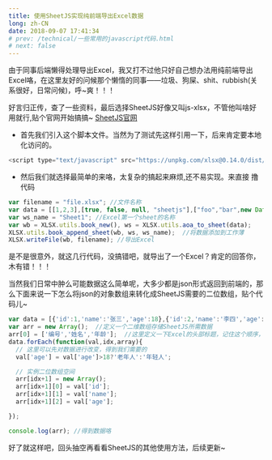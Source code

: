 ```yaml
---
title: 使用SheetJS实现纯前端导出Excel数据
long: zh-CN
date: 2018-09-07 17:41:34
# prev: /technical/一些常用的javascript代码.html
# next: false
---
```

由于同事后端懒得处理导出Excel，我又打不过他只好自己想办法用纯前端导出Excel咯，在这里友好的问候那个懒惰的同事——垃圾、狗屎、shit、rubbish(关系很好，日常问候)，呼~爽！！！

好言归正传，查了一些资料，最后选择SheetJS好像又叫js-xlsx，不管他叫啥好用就行,贴个官网开始搞搞~ [SheetJS官网](https://sheetjs.com)

+ 首先我们引入这个脚本文件。当然为了测试先这样引用一下，后来肯定要本地化访问的。
```javascript
<script type="text/javascript" src="https://unpkg.com/xlsx@0.14.0/dist/xlsx.full.min.js"></script>
```
+ 然后我们就选择最简单的来咯，太复杂的搞起来麻烦,还不易实现。来直接 撸代码
```javascript
var filename = "file.xlsx"; //文件名称
var data = [[1,2,3],[true, false, null, "sheetjs"],["foo","bar",new Date("2014-02-19T14:30Z"), "0.3"], ["baz", null, "qux"]];  //数据，一定注意需要时二维数组
var ws_name = "Sheet1"; //Excel第一个sheet的名称
var wb = XLSX.utils.book_new(), ws = XLSX.utils.aoa_to_sheet(data);
XLSX.utils.book_append_sheet(wb, ws, ws_name);  //将数据添加到工作薄
XLSX.writeFile(wb, filename); //导出Excel
```
是不是很意外，就这几行代码，没搞错吧，就导出了一个Excel？肯定的回答你，木有错！！！

当然我们日常中肿么可能数据这么简单呢，大多少都是json形式返回到前端的，那么下面来说一下怎么将json的对象数组来转化成SheetJS需要的二位数组，贴个代码儿~
```javascript
var data = [{'id':1,'name':'张三','age':18},{'id':2,'name':'李四','age':16},{'id':'3','name':'王天霸','age':20}]; //原始数据
var arr = new Array();  //定义一个二维数组存储SheetJS所需数据
arr[0] = ['编号','姓名','年龄'];  //这里定义一下Excel的头部标题，记住这个顺序，因为后面需要按照这个顺序填充json里的数据
data.forEach(function(val,idx,array){
  // 这里可以先对数据进行改变，得到我们需要的
  val['age'] = val['age']>18?'老年人':'年轻人';

  // 实例二位数组空间
  arr[idx+1] = new Array();
  arr[idx+1][0] = val['id'];
  arr[idx+1][1] = val['name'];
  arr[idx+1][2] = val['age'];

});

console.log(arr); //得到数据咯
```
好了就这样吧，回头抽空再看看SheetJS的其他使用方法，后续更新~


